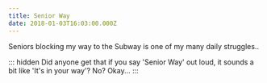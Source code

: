 ```yaml
---
title: Senior Way
date: 2018-01-03T16:03:00.000Z
---
```


Seniors blocking my way to the Subway is one of my many daily struggles..

::: hidden
Did anyone get that if you say 'Senior Way' out loud, it sounds a bit like 'It's in your way'? No? Okay...
:::